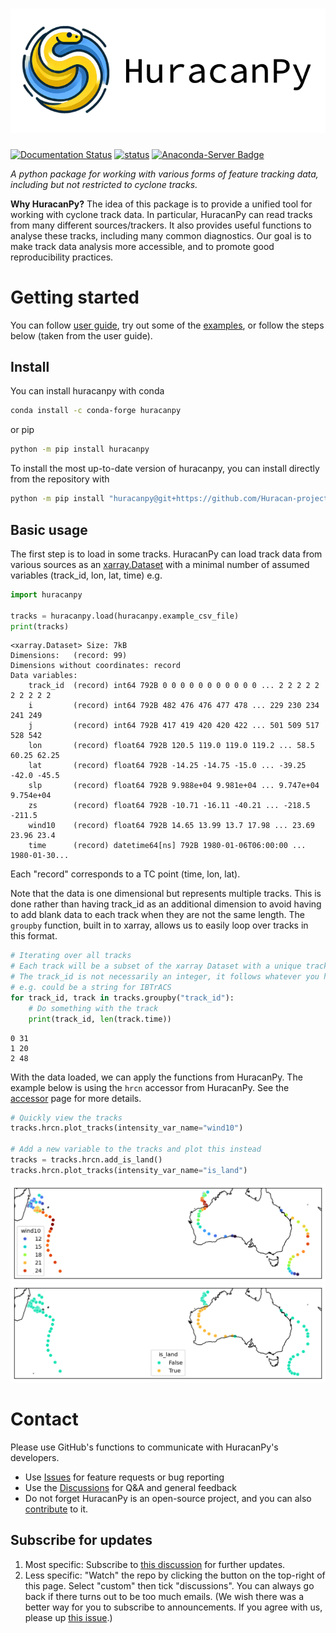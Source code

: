 # [![HuracanPy logo, a yellow and blue python spiralling as a cyclone.](docs/images/logo/logo-with-name/Slide1.png)](https://huracanpy.readthedocs.io/en/latest/)

[![Documentation Status](https://readthedocs.org/projects/huracanpy/badge/?version=latest)](https://huracanpy.readthedocs.io/en/latest/?badge=latest)
[![status](https://joss.theoj.org/papers/bb15b667a6306bcd0383d06d3b788cb6/status.svg)](https://joss.theoj.org/papers/bb15b667a6306bcd0383d06d3b788cb6)
[![Anaconda-Server Badge](https://anaconda.org/conda-forge/huracanpy/badges/version.svg)](https://anaconda.org/conda-forge/huracanpy)

*A python package for working with various forms of feature tracking data, including but not restricted to cyclone tracks.*

**Why HuracanPy?**
The idea of this package is to provide a unified tool for working with cyclone track data. 
In particular, HuracanPy can read tracks from many different sources/trackers. 
It also provides useful functions to analyse these tracks, including many common diagnostics.
Our goal is to make track data analysis more accessible, and to promote good reproducibility practices.


# Getting started
You can follow [user guide](https://huracanpy.readthedocs.io/en/latest/user_guide/index.html), try out some of the [examples](https://huracanpy.readthedocs.io/en/latest/examples/index.html), or follow the steps below (taken from the user guide).

## Install
You can install huracanpy with conda
```bash
conda install -c conda-forge huracanpy
```
or pip
```bash
python -m pip install huracanpy
```

To install the most up-to-date version of huracanpy, you can install directly from the repository with
```bash
python -m pip install "huracanpy@git+https://github.com/Huracan-project/huracanpy"
```

## Basic usage
The first step is to load in some tracks. HuracanPy can load track data from various sources as an [xarray.Dataset](https://docs.xarray.dev/en/stable/generated/xarray.Dataset.html) with a minimal number of assumed variables (track_id, lon, lat, time) e.g.
```python
import huracanpy

tracks = huracanpy.load(huracanpy.example_csv_file)
print(tracks)
```

```
<xarray.Dataset> Size: 7kB
Dimensions:   (record: 99)
Dimensions without coordinates: record
Data variables:
    track_id  (record) int64 792B 0 0 0 0 0 0 0 0 0 0 0 ... 2 2 2 2 2 2 2 2 2 2
    i         (record) int64 792B 482 476 476 477 478 ... 229 230 234 241 249
    j         (record) int64 792B 417 419 420 420 422 ... 501 509 517 528 542
    lon       (record) float64 792B 120.5 119.0 119.0 119.2 ... 58.5 60.25 62.25
    lat       (record) float64 792B -14.25 -14.75 -15.0 ... -39.25 -42.0 -45.5
    slp       (record) float64 792B 9.988e+04 9.981e+04 ... 9.747e+04 9.754e+04
    zs        (record) float64 792B -10.71 -16.11 -40.21 ... -218.5 -211.5
    wind10    (record) float64 792B 14.65 13.99 13.7 17.98 ... 23.69 23.96 23.4
    time      (record) datetime64[ns] 792B 1980-01-06T06:00:00 ... 1980-01-30...
```
Each "record" corresponds to a TC point (time, lon, lat).

Note that the data is one dimensional but represents multiple tracks.
This is done rather than having track_id as an additional dimension to avoid having to add blank data to each track when they are not the same length.
The `groupby` function, built in to xarray, allows us to easily loop over tracks in this format.
```python
# Iterating over all tracks
# Each track will be a subset of the xarray Dataset with a unique track_id
# The track_id is not necessarily an integer, it follows whatever you have loaded
# e.g. could be a string for IBTrACS
for track_id, track in tracks.groupby("track_id"):
    # Do something with the track
    print(track_id, len(track.time))
```
```
0 31
1 20
2 48
```

With the data loaded, we can apply the functions from HuracanPy. The example below is
using the `hrcn` accessor from HuracanPy. See the [accessor](accessor.ipynb) page for
more details.

```python
# Quickly view the tracks
tracks.hrcn.plot_tracks(intensity_var_name="wind10")

# Add a new variable to the tracks and plot this instead
tracks = tracks.hrcn.add_is_land()
tracks.hrcn.plot_tracks(intensity_var_name="is_land")
```
![Plot showing 3 tracks in the southern hemisphere with points coloured by wind speed](docs/images/readme/plot_tracks_wind.png)
![Plot showing 3 tracks in the southern hemisphere with points coloured by whether they are over land or ocean](docs/images/readme/plot_tracks_is_land.png)

# Contact
Please use GitHub's functions to communicate with HuracanPy's developers.
- Use [Issues](https://github.com/Huracan-project/huracanpy/issues) for feature requests or bug reporting
- Use the [Discussions](https://github.com/Huracan-project/huracanpy/discussions) for Q&A and general feedback 
- Do not forget HuracanPy is an open-source project, and you can also [contribute](https://huracanpy.readthedocs.io/en/latest/dev_guide/index.html) to it. 

## Subscribe for updates
1. Most specific: Subscribe to [this discussion](https://github.com/Huracan-project/huracanpy/discussions/57) for further updates.
2. Less specific: "Watch" the repo by clicking the button on the top-right of this page. Select "custom" then tick "discussions". You can always go back if there turns out to be too much emails. 
(We wish there was a better way for you to subscribe to announcements. If you agree with us, please up [this issue](https://github.com/orgs/community/discussions/3951).)
